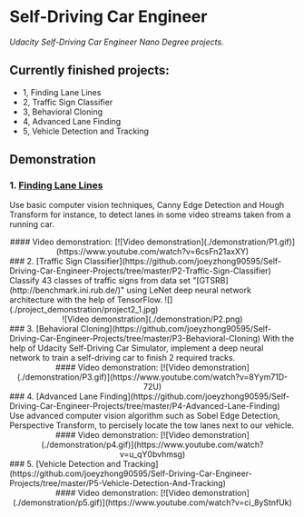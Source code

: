 # **Self-Driving Car Engineer**
*Udacity Self-Driving Car Engineer Nano Degree projects.*

## Currently finished projects:
- 1, Finding Lane Lines
- 2, Traffic Sign Classifier
- 3, Behavioral Cloning
- 4, Advanced Lane Finding
- 5, Vehicle Detection and Tracking

## Demonstration


### 1. [Finding Lane Lines](https://github.com/joeyzhong90595/Self-Driving-Car-Engineer-Projects/tree/master/P1-Finding-Lane-Lines)
Use basic computer vision techniques, Canny Edge Detection and Hough Transform for instance, to detect lanes in some video streams taken from a running car.

<div align=center>
#### Video demonstration:
[![Video demonstration](./demonstration/P1.gif)](https://www.youtube.com/watch?v=6csFn21axXY)



<div align=left>
### 2. [Traffic Sign Classifier](https://github.com/joeyzhong90595/Self-Driving-Car-Engineer-Projects/tree/master/P2-Traffic-Sign-Classifier)
Classify 43 classes of traffic signs from data set "[GTSRB](http://benchmark.ini.rub.de/)" using LeNet deep neural network architecture with the help of TensorFlow.
![](./project_demonstration/project2_1.jpg)

<div align=center>
![Video demonstration](./demonstration/P2.png)




<div align=left>
### 3. [Behavioral Cloning](https://github.com/joeyzhong90595/Self-Driving-Car-Engineer-Projects/tree/master/P3-Behavioral-Cloning)
With the help of Udacity Self-Driving Car Simulator, implement a deep neural network to train a self-driving car to finish 2 required tracks.

<div align=center>
#### Video demonstration:
[![Video demonstration](./demonstration/P3.gif)](https://www.youtube.com/watch?v=8Yym71D-72U)




<div align=left>
### 4. [Advanced Lane Finding](https://github.com/joeyzhong90595/Self-Driving-Car-Engineer-Projects/tree/master/P4-Advanced-Lane-Finding)
Use advanced computer vision algorithm such as Sobel Edge Detection, Perspective Transform, to percisely locate the tow lanes next to our vehicle.

<div align=center>
#### Video demonstration:
[![Video demonstration](./demonstration/p4.gif)](https://www.youtube.com/watch?v=u_qY0bvhmsg)




<div align=left>
### 5. [Vehicle Detection and Tracking](https://github.com/joeyzhong90595/Self-Driving-Car-Engineer-Projects/tree/master/P5-Vehicle-Detection-And-Tracking)

<div align=center>
#### Video demonstration:
[![Video demonstration](./demonstration/p5.gif)](https://www.youtube.com/watch?v=ci_8yStnfUk)
